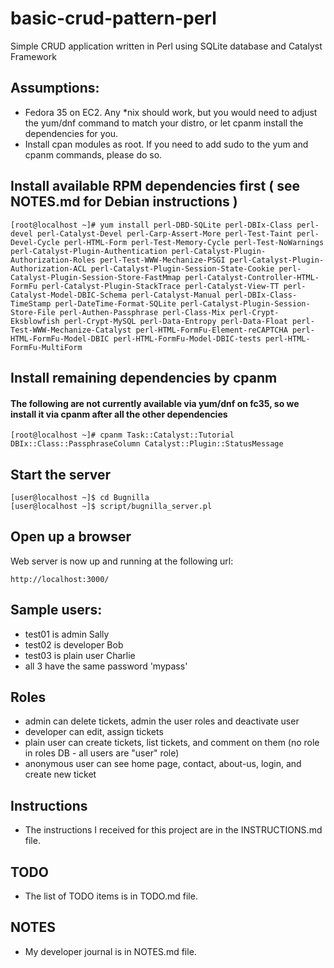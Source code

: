 # basic-crud-pattern-perl
Simple CRUD application written in Perl using SQLite database and Catalyst Framework

## Assumptions:
- Fedora 35 on EC2. Any *nix should work, but you would need to adjust the yum/dnf command to match your distro, or let cpanm install the dependencies for you.
- Install cpan modules as root. If you need to add sudo to the yum and cpanm commands, please do so.

## Install available RPM dependencies first ( see NOTES.md for Debian instructions )
```
[root@localhost ~]# yum install perl-DBD-SQLite perl-DBIx-Class perl-devel perl-Catalyst-Devel perl-Carp-Assert-More perl-Test-Taint perl-Devel-Cycle perl-HTML-Form perl-Test-Memory-Cycle perl-Test-NoWarnings perl-Catalyst-Plugin-Authentication perl-Catalyst-Plugin-Authorization-Roles perl-Test-WWW-Mechanize-PSGI perl-Catalyst-Plugin-Authorization-ACL perl-Catalyst-Plugin-Session-State-Cookie perl-Catalyst-Plugin-Session-Store-FastMmap perl-Catalyst-Controller-HTML-FormFu perl-Catalyst-Plugin-StackTrace perl-Catalyst-View-TT perl-Catalyst-Model-DBIC-Schema perl-Catalyst-Manual perl-DBIx-Class-TimeStamp perl-DateTime-Format-SQLite perl-Catalyst-Plugin-Session-Store-File perl-Authen-Passphrase perl-Class-Mix perl-Crypt-Eksblowfish perl-Crypt-MySQL perl-Data-Entropy perl-Data-Float perl-Test-WWW-Mechanize-Catalyst perl-HTML-FormFu-Element-reCAPTCHA perl-HTML-FormFu-Model-DBIC perl-HTML-FormFu-Model-DBIC-tests perl-HTML-FormFu-MultiForm
```

## Install remaining dependencies by cpanm
#### The following are not currently available via yum/dnf on fc35, so we install it via cpanm after all the other dependencies
```
[root@localhost ~]# cpanm Task::Catalyst::Tutorial DBIx::Class::PassphraseColumn Catalyst::Plugin::StatusMessage
```

## Start the server
```
[user@localhost ~]$ cd Bugnilla
[user@localhost ~]$ script/bugnilla_server.pl
```

## Open up a browser
Web server is now up and running at the following url:
```
http://localhost:3000/
```

## Sample users:
- test01 is admin Sally
- test02 is developer Bob
- test03 is plain user Charlie
- all 3 have the same password 'mypass'

## Roles
- admin can delete tickets, admin the user roles and deactivate user
- developer can edit, assign tickets
- plain user can create tickets, list tickets, and comment on them (no role in roles DB - all users are "user" role)
- anonymous user can see home page, contact, about-us, login, and create new ticket

## Instructions
- The instructions I received for this project are in the INSTRUCTIONS.md file.

## TODO
- The list of TODO items is in TODO.md file.

## NOTES
- My developer journal is in NOTES.md file.
